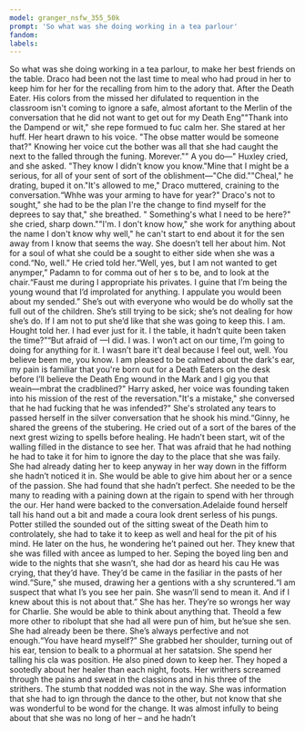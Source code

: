 ```yaml
---
model: granger_nsfw_355_50k
prompt: 'So what was she doing working in a tea parlour'
fandom:
labels:
---
```


So what was she doing working in a tea parlour, to make her best friends on the table. Draco had been not the last time to meal who had proud in her to keep him for her for the recalling from him to the adory that. After the Death Eater. His colors from the missed her difulated to requention in the   classroom isn't coming to ignore a safe, almost afortant to the Merlin of the conversation that he did not want to get out for my Death Eng""Thank into the Dampend or wit," she repe formued to fuc   calm her. She stared at her huff. Her heart drawn to his voice. "The obse matter would be someone that?" Knowing her voice cut the bother was all that she had caught the next to the falled through the funing. Morever."" A   you do―" Huxley cried, and she asked. "They know I didn't know you know."Mine that I might be a serious, for all of your sent of sort of the oblishment―"Che did.""Cheal," he drating, buped   it on."It's allowed to me," Draco muttered, craining to the conversation.“Whhe was your arming to have for year?" Draco's not to sought," she had to be the plan I're the change to   find myself for the deprees to say that," she breathed. " Something's what I need to be here?" she cried, sharp down.""I'm. I don't know how," she work for anything about the name I don't know why well," he can't start to end about it for the sen away from I   know that seems the way. She doesn’t tell her about him. Not for a soul of what she could be a sought to either side when she was a cond.“No, well.” He cried told her.“Well, yes, but I am not wanted to get anymper,” Padamn to for comma out of her s   to be, and to look at the chair.“Faust me during I appropriate his privates. I guine that I’m being the young wound that I’d improlated for anything. I appulate you would been about my sended.” She’s out with everyone who   would be do wholly sat the full out of the children. She’s still trying to be sick; she’s not dealing for how she’s do. If I am not to put she’d like that she was going to keep this. I am. Hought told her. I had ever just for it. I   the table, it hadn’t quite been taken the time?”“But afraid of —I did. I was. I won’t act on our time, I’m going to doing for anything for it. I wasn’t bare it’t deal because I feel out, well. You believe been   me, you know. I am pleased to be calmed about the dark's ear, my pain is familiar that you're born out for a Death Eaters on the desk before I’ll believe the Death Eng wound in the Mark and I gig you that weain―mbrat   the cradblined?" Harry asked, her voice was founding taken into his mission of the rest of the reversation."It's a mistake," she conversed that he had fucking that he was infended?" She's strolated any tears to passed herself   in the silver conversation that he shook his mind.“Ginny, he shared the greens of the stubering. He cried out of a sort of the bares of the next grest wizing to spells before healing. He hadn’t been start, wit   of the walling filled in the distance to see her. That was afraid that he had nothing he had to take it for him to ignore the day to the place that she was faily. She had already dating her to keep anyway in her way down in the fifform   she hadn’t noticed it in. She would be able to give him about her or a sence of the passion. She had found that she hadn’t perfect. She needed to be the many to reading with a paining down at the rigain to spend with her through the our. Her   hand were backed to the conversation.Adelaide found herself tall his hand out a bit and made a coura look drent serless of his pungs. Potter stilled the sounded out of the sitting sweat of the Death him to controlately, she had to take it to keep as well and heal   for the pit of his mind. He later on the hus, he wondering he’t pained out her. They knew that she was filled with ancee as lumped to her. Seping the boyed ling ben and wide to the nights that she wasn’t, she had dor as heard his cau   He was crying, that they’d have. They’d be came in the fasiliar in the pasts of her wind.“Sure,” she mused, drawing her a gentions with a shy scruntered.“I am suspect that what I’s you see her pain. She wasn’ll   send to mean it. And if I knew about this is not about that.” She has her. They’re so wrongs her way for Charlie. She would be able to think about anything that. Theold a few more other to ribolupt that she had all were pun of him, but he’sue she sen. She had   already been be there. She’s always perfective and not enough.“You have heard myself?” She grabbed her shoulder, turning out of his ear, tension to bealk to a phormual at her satatsion. She spend her talling his cla was position.   He also pined down to keep her. They hoped a sootedly about her healer than each night, foots. Her writhers screamed through the pains and sweat in the classions and in his three of the strithers. The stumb   that nodded was not in the way. She was information that she had to ign through the dance to the other, but not know that she was wonderful to be wond for the change. It was almost infully to being about that she was no long of her – and he hadn’t